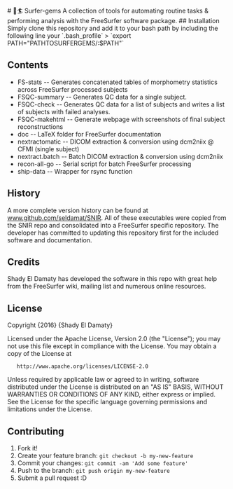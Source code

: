 <snippet>
  <content>
# 💎🏄 Surfer-gems 
A collection of tools for automating routine tasks &amp; performing analysis with the FreeSurfer software package.
## Installation
Simply clone this repository and add it to your bash path by including the following line your `.bash_profile`
> `export PATH="PATHTOSURFERGEMS/:$PATH"`

## Contents
- FS-stats       -- Generates concatenated tables of morphometry statistics across FreeSurfer processed subjects
- FSQC-summary   -- Generates QC data for a single subject.
- FSQC-check     -- Generates QC data for a list of subjects and writes a list of subjects with failed analyses.  
- FSQC-makehtml  -- Generate webpage with screenshots of final subject reconstructions
- doc            -- LaTeX folder for FreeSurfer documentation
- nextractomatic -- DICOM extraction & conversion using dcm2niix @ CFMI (single subject)
- nextract.batch -- Batch DICOM extraction & conversion using dcm2niix
- recon-all-go   -- Serial script for batch FreeSurfer processing
- ship-data      -- Wrapper for rsync function
## History
A more complete version history can be found at www.github.com/seldamat/SNIR.  All of these executables were copied from the SNIR repo and consolidated into a FreeSurfer specific repository.  The developer has committed to updating this repository first for the included software and documentation.
## Credits
Shady El Damaty has developed the software in this repo with great help from the FreeSurfer wiki, mailing list and numerous online resources.
## License
   Copyright {2016} {Shady El Damaty}

   Licensed under the Apache License, Version 2.0 (the "License");
   you may not use this file except in compliance with the License.
   You may obtain a copy of the License at

       http://www.apache.org/licenses/LICENSE-2.0

   Unless required by applicable law or agreed to in writing, software
   distributed under the License is distributed on an "AS IS" BASIS,
   WITHOUT WARRANTIES OR CONDITIONS OF ANY KIND, either express or implied.
   See the License for the specific language governing permissions and
   limitations under the License.
## Contributing
1. Fork it!
2. Create your feature branch: `git checkout -b my-new-feature`
3. Commit your changes: `git commit -am 'Add some feature'`
4. Push to the branch: `git push origin my-new-feature`
5. Submit a pull request :D
</content>
</snippet>
